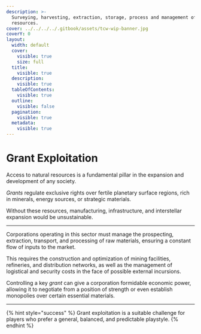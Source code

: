 ```yaml
---
description: >-
  Surveying, harvesting, extraction, storage, process and management of natural
  resources.
cover: ../../../../.gitbook/assets/tcw-wip-banner.jpg
coverY: 0
layout:
  width: default
  cover:
    visible: true
    size: full
  title:
    visible: true
  description:
    visible: true
  tableOfContents:
    visible: true
  outline:
    visible: false
  pagination:
    visible: true
  metadata:
    visible: true
---
```


# Grant Exploitation

Access to natural resources is a fundamental pillar in the expansion and development of any society.

_Grants_ regulate exclusive rights over fertile planetary surface regions, rich in minerals, energy sources, or strategic materials.

Without these resources, manufacturing, infrastructure, and interstellar expansion would be unsustainable.

***

Corporations operating in this sector must manage the prospecting, extraction, transport, and processing of raw materials, ensuring a constant flow of inputs to the market.

This requires the construction and optimization of mining facilities, refineries, and distribution networks, as well as the management of logistical and security costs in the face of possible external incursions.

Controlling a key _grant_ can give a corporation formidable economic power, allowing it to negotiate from a position of strength or even establish monopolies over certain essential materials.

***

{% hint style="success" %}
Grant exploitation is a suitable challenge for players who prefer a general, balanced, and predictable playstyle.
{% endhint %}
